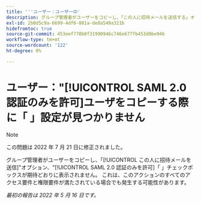 ```yaml
---
title: '''ユーザー：ユーザーの'
description: グループ管理者がユーザーをコピーし、「この人に招待メールを送信する」オプションの選択を解除すると、 [!UICONTROL SAML 2.0 認証のみを許可] チェックボックスが期待どおりに表示されません。 これは、このアクションのすべてのアクセス要件と権限要件が満たされている場合でも発生する可能性があります。
exl-id: 2b0d5c9a-6699-4df6-801a-de8a549a321b
hidefromtoc: true
source-git-commit: 453eef770b0f31990946c746e677fb453d0be94b
workflow-type: tm+mt
source-wordcount: '122'
ht-degree: 0%

---
```


# ユーザー：&quot;[!UICONTROL SAML 2.0 認証のみを許可]ユーザをコピーする際に「 」設定が見つかりません

>[!NOTE]
>
>この問題は 2022 年 7 月 21 日に修正されました。

グループ管理者がユーザーをコピーし、「[!UICONTROL この人に招待メールを送信]&quot;オプション、&quot;[!UICONTROL SAML 2.0 認証のみを許可]「 」チェックボックスが期待どおりに表示されません。 これは、このアクションのすべてのアクセス要件と権限要件が満たされている場合でも発生する可能性があります。

_最初の報告は 2022 年 5 月 16 日です。_
